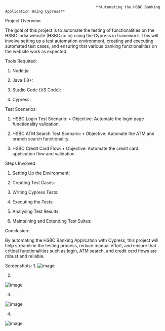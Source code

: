                                             **Automating the HSBC Banking Application Using Cypress**

Project Overview:

The goal of this project is to automate the testing of functionalities on the HSBC India 
website (HSBC.co.in) using the Cypress.io framework. This will involve setting up a 
test automation environment, creating and executing automated test cases, and 
ensuring that various banking functionalities on the website work as expected.

Tools Required:
1. Node.js:

2. Java 1.8+:

3. Studio Code (VS Code):

4. Cypress:

 

Test Scenarios:
1. HSBC Login Test Scenario: 
• Objective: Automate the login page functionality validation.

3. HSBC ATM Search Test Scenario:
• Objective: Automate the ATM and branch search functionality.

5. HSBC Credit Card Flow: 
• Objective: Automate the credit card application flow and validation


Steps Involved:
1. Setting Up the Environment:

2. Creating Test Cases:

3. Writing Cypress Tests:

4. Executing the Tests:

5. Analysing Test Results:

6. Maintaining and Extending Test Suites:

Conclusion:

By automating the HSBC Banking Application with Cypress, this project will help 
streamline the testing process, reduce manual effort, and ensure that critical 
functionalities such as login, ATM search, and credit card flows are robust and reliable.

Screenshots:
1.
![image](https://github.com/user-attachments/assets/ad99aa36-188e-410e-adb3-c0c77462332b)

2.
![image](https://github.com/user-attachments/assets/7cf3180c-e75b-433a-b78d-ce6b4beee571)

3.
![image](https://github.com/user-attachments/assets/f8cc06c1-d1c8-4585-9445-1c8e41e21339)

4.
![image](https://github.com/user-attachments/assets/2c9b6218-8ef3-4ed5-9180-ab96a683b87d)
